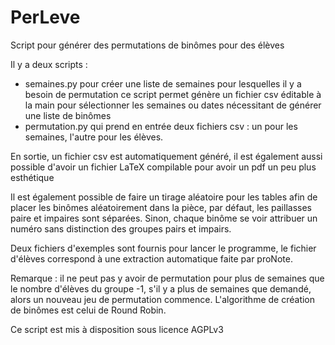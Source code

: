 # PerLeve
Script pour générer des permutations de binômes pour des élèves

Il y a deux scripts :
- semaines.py pour créer une liste de semaines pour lesquelles il y a besoin de permutation ce script permet génère un fichier csv éditable à la main pour sélectionner les semaines ou dates nécessitant de générer une liste de binômes
- permutation.py qui prend en entrée deux fichiers csv : un pour les semaines, l'autre pour les élèves.

En sortie, un fichier csv est automatiquement généré, il est également aussi possible d'avoir un fichier LaTeX compilable pour avoir un  pdf un peu plus esthétique

Il est également possible de faire un tirage aléatoire pour les tables afin de placer les binômes aléatoirement dans la pièce, par défaut, les paillasses paire et impaires sont séparées. Sinon, chaque binôme se voir attribuer un numéro sans distinction des groupes pairs et impairs.

Deux fichiers d'exemples sont fournis pour lancer le programme, le fichier d'élèves correspond à une extraction automatique faite par proNote.

Remarque : il ne peut pas y avoir de permutation pour plus de semaines que le nombre d'élèves du groupe -1, s'il y a plus de semaines que demandé, alors un nouveau jeu de permutation commence. L'algorithme de création de binômes est celui de Round Robin.

Ce script est mis à disposition sous licence AGPLv3
